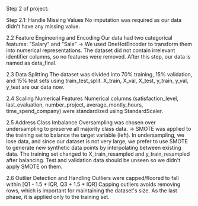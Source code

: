 Step 2 of project:

Step 2.1: Handle Missing Values
No imputation was required as our data didn't have any missing value.

2.2 Feature Engineering and Encoding
Our data had two categorical features: "Salary" and "Sale" -> We used OneHotEncoder to transform them into numerical representations.
The dataset did not contain irrelevant identifier columns, so no features were removed.
After this step, our data is named as data_final.

2.3 Data Splitting
The dataset was divided into 70% training, 15% validation, and 15% test sets using train_test_split.
X_train, X_val, X_test, y_train, y_val, y_test are our data now.

2.4 Scaling Numerical Features
Numerical columns (satisfaction_level, last_evaluation, number_project, average_montly_hours, time_spend_company) were standardized using StandardScaler.

2.5 Address Class Imbalance
Oversampling was chosen over undersampling to preserve all majority class data. -> SMOTE was applied to the training set to balance the target variable (left).
In undersampling, we lose data, and since our dataset is not very large, we prefer to use SMOTE to generate new synthetic data points by interpolating between existing data.
The training set changed to X_train_resampled and y_train_resampled after balancing.
Test and validation data should be unseen so we didn't apply SMOTE on them.

2.6 Outlier Detection and Handling
Outliers were capped/floored to fall within [Q1 - 1.5 * IQR, Q3 + 1.5 * IQR]
Capping outliers avoids removing rows, which is important for maintaining the dataset's size.
As the last phase, it is applied only to the training set.
